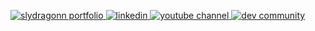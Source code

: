 <!-- # h1
## h2
### h3

**bold text**
*italicized text*

* unordered list
1. ordered list

[link](https://www.your-url.com)

![image - alt text](url.jpg)

- [x] Task List
- [ ] Second Task

| Table | Description |
| ------ | ----------- |
| Header | Title |
| Paragraph | Text |

> blockquote -->
<p>
  <a href="https://slydragonn.site">
    <img alt="slydragonn portfolio" title="My Portfolio" src="https://custom-icon-badges.demolab.com/badge/my--website-white.svg?logo=sly-portfolio"/>
  </a>
  <a href="https://www.linkedin.com/in/alejolg/">
    <img alt="linkedin" title="Linkedin" src="https://custom-icon-badges.demolab.com/badge/alejolg-blue.svg?logo=linkedin"/>
  </a>
  <a href="https://www.youtube.com/@slydragonn">
    <img alt="youtube channel" title="Youtube" src="https://custom-icon-badges.demolab.com/badge/@slydragonn-red.svg?logo=slyyoutube&logoColor=white"/>
  </a>
  <a href="https://dev.to/slydragonn">
    <img alt="dev community" title="DEV" src="https://custom-icon-badges.demolab.com/badge/slydragonn-black.svg?logo=devdotto"/>
  </a>
</p>